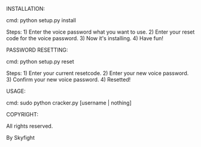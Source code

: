 INSTALLATION:

cmd:    python setup.py install

Steps:
    1) Enter the voice password what you want to use.
    2) Enter your reset code for the voice password.
    3) Now it's installing.
    4) Have fun!

PASSWORD RESETTING:

cmd:    python setup.py reset

Steps:
    1) Enter your current resetcode.
    2) Enter your new voice password.
    3) Confirm your new voice password.
    4) Resetted!

USAGE:

cmd:    sudo python cracker.py [username | nothing]

COPYRIGHT:

All rights reserved.

By Skyfight